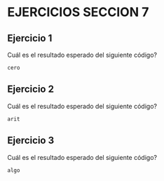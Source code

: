 # **EJERCICIOS SECCION 7**  

## **Ejercicio 1**  

Cuál es el resultado esperado del siguiente código?
```
cero
```  

## **Ejercicio 2**  

Cuál es el resultado esperado del siguiente código?
```
arit
```

## **Ejercicio 3**  

Cuál es el resultado esperado del siguiente código?
```
algo
```
